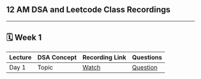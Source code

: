 ## 12 AM DSA and Leetcode Class Recordings

---

## 🗓️ Week 1

| **Lecture** | **DSA Concept** | **Recording Link** | **Questions** |
|------------|------------------|---------------|---------------|
| Day 1 | Topic | [Watch]() | [Question]() |



